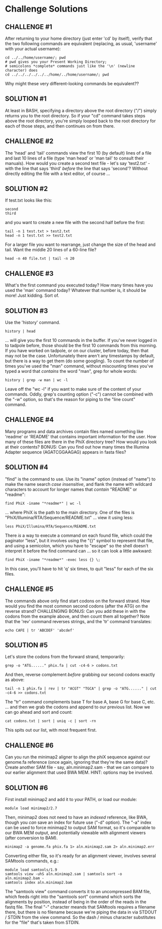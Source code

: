 Challenge Solutions
==========================

CHALLENGE #1
--------------------------------

After returning to your home directory (just enter 'cd' by itself), verify that the two following commands are equivalent (replacing, as usual, 'username' with your actual username):

    cd ../../home/username/; pwd  
    # pwd gives you your Present Working Directory; 
    # semicolons *complete* commands just like the '\n' (newline character) does
    cd ../../../../../../home/../home/username/; pwd

Why might these very different-looking commands be equivalent??

SOLUTION #1
------------

At least in BASH, specifying a directory above the root directory ("/") simply returns you to the root directory. So if your "cd" command takes steps above the root directory, you're simply looped back to the root directory for each of those steps, and then continues on from there.


CHALLENGE #2
-----------------

The 'head' and 'tail' commands view the first 10 (by default) lines of a file and last 10 lines of a file (type 'man head' or 'man tail' to consult their manuals). How would you create a second text file - let's say 'test2.txt' - with the line that says 'third' *before* the line that says 'second'? Without directly editing the file with a text editor, of course ...

SOLUTION #2
--------------

If test.txt looks like this:

    second
    third

and you want to create a new file with the second half before the first:

    tail -n 1 test.txt > test2.txt
    head -n 1 test.txt >> test2.txt

For a larger file you want to rearrange, just change the size of the head and tail. Want the middle 20 lines of a 60-line file? 

	head -n 40 file.txt | tail -n 20


CHALLENGE #3
-------------

What's the first command you executed today? How many times have you used the 'man' command today? Whatever that number is, it should be more! Just kidding. Sort of.

SOLUTION #3
-------------

Use the 'history' command.

    history | head

... will give you the first 10 commands in the buffer. If you've never logged in to tadpole before, those should be the first 10 commands from this morning. If you have worked on tadpole, or on our cluster, before today, then that may not be the case. Unfortunately there aren't any timestamps by default, but there is a way to get them (do some googling). To count the number of times you've used the "man" command, without miscounting times you've typed a word that *contains* the word "man", grep for whole words:

    history | grep -w man | wc -l

Leave off the "wc -l" if you want to make sure of the content of your commands. Oddly, grep's counting option ("-c") cannot be combined with the "-w" option, so that's the reason for piping to the "line count" command.


CHALLENGE #4
--------------

Many programs and data archives contain files named something like 'readme' or 'README' that contains important information for the user. How many of these files are there in the PhiX directory tree? How would you look at their contents? BONUS: Can you find out how many times the Illumina Adapter sequence (AGATCGGAAGAG) appears in fasta files?

SOLUTION #4
--------------

"find" is the command to use. Use its "iname" option (instead of "name") to make the name search *case insensitive*, and flank the name with wildcard characters to account for longer names that *contain* "README" or "readme":

    find PhiX -iname "*readme*" | wc -l

... where PhiX is the path to the main directory. One of the files is "PhiX/Illumina/RTA/Sequence/README.txt" ... view it using less:

    less PhiX/Illumina/RTA/Sequence/README.txt

There *is* a way to execute a command on each found file, which could the paginator "less", but it involves using the "{}" symbol to represent that file, and using a semicolon, which you have to "escape" so the shell doesn't interpret it before the find command can ... so it can look a little awkward:

    find PhiX -iname "*readme*" -exec less {} \;

In this case, you'll have to hit 'q' six times, to quit "less" for each of the six files.


CHALLENGE #5
-------------

The commands above only find start codons on the forward strand. How would you find the most common second codons (after the ATG) on the reverse strand? CHALLENGING BONUS: Can you add these in with the codons from the example above, and then count them all together? Note that the 'rev' command reverses strings, and the 'tr' command translates:

    echo CAFE | tr 'ABCDEF' 'abcdef'

SOLUTION #5
-------------

Let's store the codons from the forward strand, temporarily:

    grep -o "ATG......" phix.fa | cut -c4-6 > codons.txt

And then, reverse complement *before* grabbing our second codons exactly as above:

    tail -n 1 phix.fa | rev | tr "ACGT" "TGCA" | grep -o "ATG......" | cut -c4-6 >> codons.txt

The "tr" command complements base T for base A, base G for base C, etc. ... and then we grab the codons and append to our previous list. Now we can go ahead and sort and count:

    cat codons.txt | sort | uniq -c | sort -rn

This spits out our list, with most frequent first.


CHALLENGE #6
--------------

Can you run the minimap2 aligner to align the phiX sequence against our genome.fa reference (once again, ignoring that they're the same data)? Create another SAM file - say, aln.minimap2.sam - that we can compare to our earlier alignment that used BWA MEM. HINT: options may be involved.

SOLUTION #6
--------------

First install minimap2 and add it to your PATH, or load our module:

    module load minimap2/2.7

Then, minimap2 does not need to have an *indexed* reference, like BWA, though you *can* save an index for future use ("-d" option). The "-a" index can be used to force minimap2 to output SAM format, so it's comparable to our BWA MEM output, and potentially viewable with alignment viewers (after conversion to BAM).

    minimap2 -a genome.fa phix.fa 1> aln.minimap2.sam 2> aln.minimap2.err

Converting either file, so it's ready for an alignment viewer, involves several SAMtools commands, e.g.:

    module load samtools/1.9
    samtools view -uhS aln.minimap2.sam | samtools sort -o aln.minimap2.bam -
    samtools index aln.minimap2.bam

The "samtools view" command converts it to an uncompressed BAM file, which feeds right into the "samtools sort" command which sorts the alignments by position, instead of being in the order of the reads in the fastq file. The final "-" character meands that SAMtools requires a filename there, but there is no filename because we're piping the data in via STDOUT / STDIN from the view command. So the dash / minus character substitutes for the "file" that's taken from STDIN.




